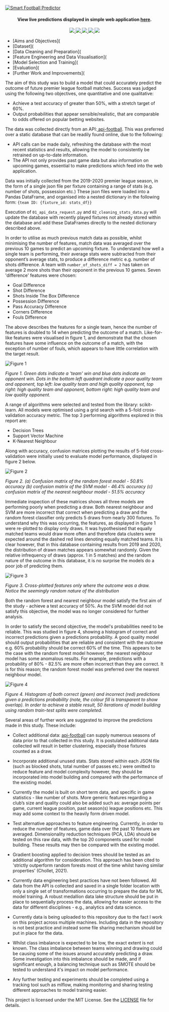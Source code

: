 <a href="http://matthaythornthwaite.pythonanywhere.com/"><img src="https://raw.githubusercontent.com/mhaythornthwaite/Football_Prediction_Project/master/web_server/static/images/Smart_Football_Predictor_Github_Logo_v2.png" alt="Smart Football Predictor" alt="Smart Football Predictor"></a>

<h4 align="center">View live predictions displayed in simple web application <a href="http://matthaythornthwaite.pythonanywhere.com/" target="_blank">here</a>.
</h4>

<p align="center">
    <a href="https://www.python.org/doc/" alt="Python 3.7">
        <img src="https://img.shields.io/badge/python-v3.7+-blue.svg" />
    </a>
    <a href="https://github.com/mhaythornthwaite/Football_Prediction_Project/blob/master/LICENSE" alt="Licence">
        <img src="https://img.shields.io/badge/license-MIT-yellow.svg" />
    </a>
    <a href="https://github.com/mhaythornthwaite/Football_Prediction_Project/commits/master" alt="Commits">
        <img src="https://img.shields.io/github/last-commit/mhaythornthwaite/Football_Prediction_Project/master" />
    </a>
    <a href="https://github.com/mhaythornthwaite/Football_Prediction_Project" alt="Activity">
        <img src="https://img.shields.io/badge/contributions-welcome-orange.svg" />
    </a>
    <a href="http://matthaythornthwaite.pythonanywhere.com/" alt="Web Status">
        <img src="https://img.shields.io/website?down_color=red&down_message=down&up_color=success&up_message=up&url=http%3A%2F%2Fmatthaythornthwaite.pythonanywhere.com%2F" />
    </a>
</p>

<!--ts-->

- [Aims and Objectives](
- [Dataset](
- [Data Cleaning and Preparation](
- [Feature Engineering and Data Visualisation](
- [Model Selection and Training](
- [Evaluation](
- [Further Work and Improvements](
<!--te-->

The aim of this study was to build a model that could accurately predict the outcome of future premier league football matches. Success was judged using the following two objectives, one quantitative and one qualitative:

- Achieve a test accuracy of greater than 50%, with a stretch target of 60%.
- Output probabilities that appear sensible/realistic, that are comparable to odds offered on popular betting websites.

The data was collected directly from an API:<a href="https://www.api-football.com/" target="_blank"> api-football</a>. This was preferred over a static database that can be readily found online, due to the following:

- API calls can be made daily, refreshing the database with the most recent statistics and results, allowing the model to consistently be retrained on up-to-date information.
- The API not only provides past game data but also information on upcoming games, essential to make predictions which feed into the web application.

Data was initially collected from the 2019-2020 premier league season, in the form of a single json file per fixture containing a range of stats (e.g. number of shots, possession etc.) These json files were loaded into a Pandas DataFrame, and organised into a nested dictionary in the following form: `{team ID: {fixture_id: stats_df}}`

Execution of `01_api_data_request.py` and `02_cleaning_stats_data.py` will update the database with recently played fixtures not already stored within the database and add these DataFrames directly to the nested dictionary described above.

In order to utilise as much previous match data as possible, whilst minimising the number of features, match data was averaged over the previous 10 games to predict an upcoming fixture. To understand how well a single team is performing, their average stats were subtracted from their opponent’s average stats, to produce a difference metric e.g. number of shots difference. A team with `number_of_shots_diff = 2` has taken on average 2 more shots than their opponent in the previous 10 games. Seven 'difference' features were chosen:

- Goal Difference
- Shot Difference
- Shots Inside The Box Difference
- Possession Difference
- Pass Accuracy Difference
- Corners Difference
- Fouls Difference

The above describes the features for a single team, hence the number of features is doubled to 14 when predicting the outcome of a match. Like-for-like features were visualised in figure 1, and demonstrate that the chosen features have some influence on the outcome of a match, with the exception of number of fouls, which appears to have little correlation with the target result.

<img src="https://raw.githubusercontent.com/mhaythornthwaite/Football_Prediction_Project/master/figures/average_10_games_team_target_result.png" alt="Figure 1">

<em>Figure 1. Green dots indicate a 'team' win and blue dots indicate an opponent win. Dots in the bottom left quadrant indicate a poor quality team and opponent, top left: low quality team and high quality opponent, top right: high quality team and opponent, bottom right: high quality team and low quality opponent.</em>

A range of algorithms were selected and tested from the library: scikit-learn. All models were optimised using a grid search with a 5-fold cross-validation accuracy metric. The top 3 performing algorithms explored in this report are:

- Decision Trees
- Support Vector Machine
- K-Nearest Neighbour

Along with accuracy, confusion matrices plotting the results of 5-fold cross-validation were initially used to evaluate model performance, displayed in figure 2 below.

<img src="https://raw.githubusercontent.com/mhaythornthwaite/Football_Prediction_Project/master/figures/all_conf_matrix.PNG" alt="Figure 2">

<em>Figure 2. (a) Confusion matrix of the random forest model - 50.8% accuracy (b) confusion matrix of the SVM model - 46.4% accuracy (c) confusion matrix of the nearest neighbour model - 51.5% accuracy</em>

Immediate inspection of these matrices shows all three models are performing poorly when predicting a draw. Both nearest neighbour and SVM are more incorrect that correct when predicting a draw and the random forest classifier only predicts 5 draws from nearly 300 fixtures. To understand why this was occurring, the features, as displayed in figure 1 were re-plotted to display only draws. It was hypothesised that equally matched teams would draw more often and therefore data clusters were expected around the dashed red lines denoting equally matched teams. It is clear however, that in this database containing results from 2019 and 2020, the distribution of drawn matches appears somewhat randomly. Given the relative infrequency of draws (approx. 1 in 5 matches) and the random nature of the outcome in this database, it is no surprise the models do a poor job of predicting them.

<img src="https://raw.githubusercontent.com/mhaythornthwaite/Football_Prediction_Project/master/figures/average_10_games_only_draws.png" alt="Figure 3">

<em>Figure 3. Cross-plotted features only where the outcome was a draw. Notice the seemingly random nature of the distribution</em>

Both the random forest and nearest neighbour model satisfy the first aim of the study - achieve a test accuracy of 50%. As the SVM model did not satisfy this objective, the model was no longer considered for further analysis.

In order to satisfy the second objective, the model's probabilities need to be reliable. This was studied in figure 4, showing a histogram of correct and incorrect predictions given a predictions probability. A good quality model should output probabilities that are reliable and consistent with the outcome e.g. 60% probability should be correct 60% of the time. This appears to be the case with the random forest model however, the nearest neighbour model has some anomalous results. For example, predictions with a probability of 80% - 82.5% are more often incorrect than they are correct. It is for this reason; the random forest model was preferred over the nearest neighbour model.

<img src="https://raw.githubusercontent.com/mhaythornthwaite/Football_Prediction_Project/master/figures/pred_probability_rf_knn.PNG" alt="Figure 4">

<em>Figure 4. Histogram of both correct (green) and incorrect (red) predictions given a predictions probability (note, the colour fill is transparent to show overlap). In order to achieve a stable result, 50 iterations of model building using random train-test splits were completed. </em>

Several areas of further work are suggested to improve the predictions made in this study. These include:

- Collect additional data: <a href="https://www.api-football.com/" target="_blank"> api-football</a> can supply numerous seasons of data prior to that collected in this study. It is postulated additional data collected will result in better clustering, especially those fixtures counted as a draw.

- Incorporate additional unused stats. Stats stored within each JSON file (such as blocked shots, total number of passes etc.) were omitted to reduce feature and model complexity however, they should be incorporated into model building and compared with the performance of the existing model.

- Currently the model is built on short term data, and specific in game statistics - like number of shots. More generic features regarding a club’s size and quality could also be added such as: average points per game, current league position, past season(s) league positions etc. This may add some context to the heavily form driven model.

- Test alternative approaches to feature engineering. Currently, in order to reduce the number of features, game data over the past 10 fixtures are averaged. Dimensionality reduction techniques (PCA, LDA) should be tested on this raw data, with the top 20 components used for model building. These results may then be compared with the existing model.

- Gradient boosting applied to decision trees should be tested as an additional algorithm for consideration. This approach has been cited to 'strictly outperform random forests most of the time whilst having similar properties' (Chollet, 2021).

- Currently data engineering best practices have not been followed. All data from the API is collected and saved in a single folder location with only a single set of transformations occurring to prepare the data for ML model training. A robust medallion data lake structure should be put in place to sequentially process the data, allowing for easier access to the data for different disciplines - e.g., analytics and data science.

- Currently data is being uploaded to this repository due to the fact I work on this project across multiple machines. Including data in the repository is not best practice and instead some file sharing mechanism should be put in place for the data.

- Whilst class imbalance is expected to be low, the exact extent is not known. The class imbalance between teams winning and drawing could be causing some of the issues around accurately predicting a draw. Some investigation into this imbalance should be made, and if significant enough, a balancing technique such as SMOTE should be tested to understand it's impact on model performance.

- Any further testing and experiments should be completed using a tracking tool such as mlflow, making monitoring and sharing testing different approaches to model training easier.

This project is licensed under the MIT License. See the [LICENSE](LICENSE) file for details.
